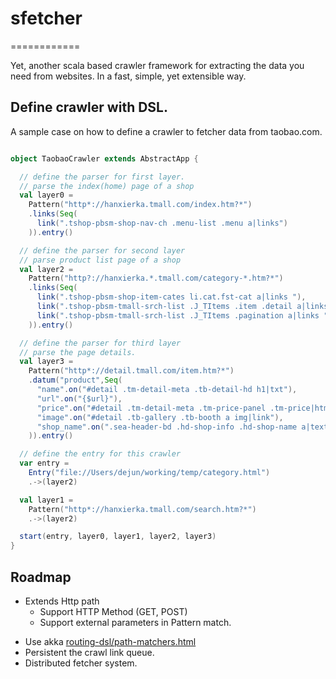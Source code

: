 # sfetcher
============

Yet, another scala based crawler framework for extracting the data you need from websites.
In a fast, simple, yet extensible way.

## Define crawler with DSL.

A sample case on how to define a crawler to fetcher data from taobao.com.
```scala

object TaobaoCrawler extends AbstractApp {

  // define the parser for first layer. 
  // parse the index(home) page of a shop
  val layer0 = 
    Pattern("http*://hanxierka.tmall.com/index.htm?*")
    .links(Seq(
      link(".tshop-pbsm-shop-nav-ch .menu-list .menu a|links")
    )).entry()

  // define the parser for second layer
  // parse product list page of a shop
  val layer2 = 
    Pattern("http?://hanxierka.*.tmall.com/category-*.htm?*")
    .links(Seq(
      link(".tshop-pbsm-shop-item-cates li.cat.fst-cat a|links "),
      link(".tshop-pbsm-tmall-srch-list .J_TItems .item .detail a|links "),
      link(".tshop-pbsm-tmall-srch-list .J_TItems .pagination a|links ")
    )).entry()

  // define the parser for third layer
  // parse the page details.
  val layer3 = 
    Pattern("http*://detail.tmall.com/item.htm?*")
    .datum("product",Seq(
      "name".on("#detail .tm-detail-meta .tb-detail-hd h1|txt"),
      "url".on("{$url}"),
      "price".on("#detail .tm-detail-meta .tm-price-panel .tm-price|html"),
      "image".on("#detail .tb-gallery .tb-booth a img|link"),
      "shop_name".on(".sea-header-bd .hd-shop-info .hd-shop-name a|text")
    )).entry()

  // define the entry for this crawler
  var entry = 
    Entry("file://Users/dejun/working/temp/category.html")
    .->(layer2)

  val layer1 = 
    Pattern("http*://hanxierka.tmall.com/search.htm?*")
    .->(layer2)

  start(entry, layer0, layer1, layer2, layer3)
}

```


## Roadmap

- Extends Http path
    + Support HTTP Method (GET, POST)
    + Support external parameters in Pattern match. 
* Use akka [routing-dsl/path-matchers.html](http://doc.akka.io/docs/akka-stream-and-http-experimental/2.0.3/scala/http/routing-dsl/path-matchers.html)
* Persistent the crawl link queue.
* Distributed fetcher system.
